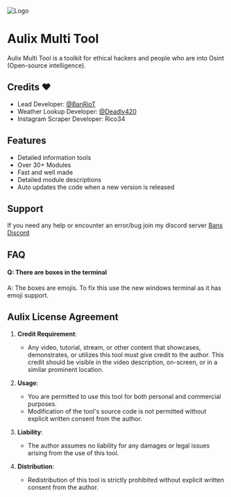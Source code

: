
![Logo]([https://dev-to-uploads.s3.amazonaws.com/uploads/articles/th5xamgrr6se0x5ro4g6.png](https://raw.githubusercontent.com/BanRioT/Aulix/main/logo.png))


# Aulix Multi Tool
Aulix Multi Tool is a toolkit for ethical hackers and people who are into Osint (Open-source intelligence).


## Credits ❤

- Lead Developer: [@BanRioT](https://www.github.com/BanRioT)
- Weather Lookup Developer: [@Deadly420](https://www.github.com/Deadly420)
- Instagram Scraper Developer: Rico34


## Features

- Detailed information tools
- Over 30+ Modules
- Fast and well made
- Detailed module descriptions
- Auto updates the code when a new version is released


## Support

If you need any help or encounter an error/bug join my discord server [Bans Discord](https://discord.gg/6W7ByEP2jM)


## FAQ

#### Q: There are boxes in the terminal

A: The boxes are emojis. To fix this use the new windows terminal as it has emoji support.


## Aulix License Agreement

1. **Credit Requirement**:
   - Any video, tutorial, stream, or other content that showcases, demonstrates, or utilizes this tool must give credit to the author. This credit should be visible in the video description, on-screen, or in a similar prominent location.

2. **Usage**:
   - You are permitted to use this tool for both personal and commercial purposes.
   - Modification of the tool's source code is not permitted without explicit written consent from the author.

3. **Liability**:
   - The author assumes no liability for any damages or legal issues arising from the use of this tool.

4. **Distribution**:
   - Redistribution of this tool is strictly prohibited without explicit written consent from the author.

